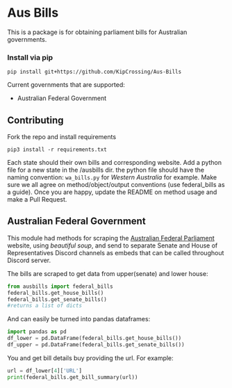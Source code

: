 # Aus Bills

This is a package is for obtaining parliament bills for Australian governments.

### Install via pip

```
pip install git+https://github.com/KipCrossing/Aus-Bills
```

Current governments that are supported:

- Australian Federal Government

## Contributing

Fork the repo and install requirements

```
pip3 install -r requirements.txt
```

Each state should their own bills and corresponding website. Add a python file for a new state in the /ausbills dir. the python file should have the naming convention: `wa_bills.py` for *Western Australia* for example. Make sure we all agree on method/object/output conventions (use federal_bills as a guide). Once you are happy, update the README on method usage and make a Pull Request.

## Australian Federal Government

This module had methods for scraping the [Australian Federal Parliament](https://www.aph.gov.au/Parliamentary_Business/Bills_Legislation/Bills_Lists/Details_page?blsId=legislation%2fbillslst%2fbillslst_c203aa1c-1876-41a8-bc76-1de328bdb726) website, using _beautiful soup_, and send to separate Senate and House of Representatives Discord channels as embeds that can be called throughout Discord server.

The bills are scraped to get data from upper(senate) and lower house:

```python
from ausbills import federal_bills
federal_bills.get_house_bills()
federal_bills.get_senate_bills()
#returns a list of dicts
```

And can easily be turned into pandas dataframes:

```python
import pandas as pd
df_lower = pd.DataFrame(federal_bills.get_house_bills())
df_upper = pd.DataFrame(federal_bills.get_senate_bills())
```

You and get bill details buy providing the url. For example:

```python
url = df_lower[4]['URL']
print(federal_bills.get_bill_summary(url))
```
